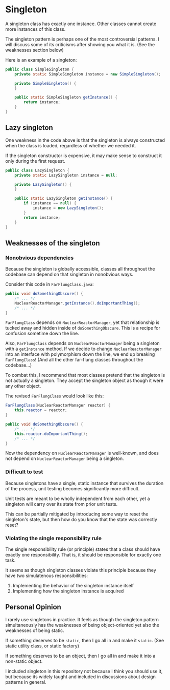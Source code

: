 # Singleton

A singleton class has exactly one instance. Other classes cannot create more instances of this class.

The singleton pattern is perhaps one of the most controversial patterns. I will discuss some of its criticisms after showing you what it is. (See the weaknesses section below)

Here is an example of a singleton:

```java
public class SimpleSingleton {
    private static SimpleSingleton instance = new SimpleSingleton();

    private SimpleSingleton() {
    }

    public static SimpleSingleton getInstance() {
        return instance;
    }
}
```

## Lazy singleton

One weakness in the code above is that the singleton is always constructed when the class is loaded, regardless of whether we needed it.

If the singleton constructor is expensive, it may make sense to construct it only during the first request.

```java
public class LazySingleton {
    private static LazySingleton instance = null;

    private LazySingleton() {
    }

    public static LazySingleton getInstance() {
        if (instance == null) {
            instance = new LazySingleton();
        }
        return instance;
    }
}
```

## Weaknesses of the singleton

### Nonobvious dependencies

Because the singleton is globally accessible, classes all throughout the codebase can depend on that singleton in nonobvious ways.

Consider this code in `FarFlungClass.java`:

```java
public void doSomethingObscure() {
    /* ... */
    NuclearReactorManager.getInstance().doImportantThing();
    /* ... */
}
```

`FarFlungClass` depends on `NuclearReactorManager`, yet that relationship is tucked away and hidden inside of `doSomethingObscure`. This is a recipe for confusion sometime down the line.

Also, `FarFlungClass` depends on `NuclearReactorManager` being a singleton with a `getInstance` method. If we decide to change `NuclearReactorManager` into an interface with polymorphism down the line, we end up breaking `FarFlungClass`! (And all the other far-flung classes throughout the codebase...)

To combat this, I recommend that most classes pretend that the singleton is not actually a singleton. They accept the singleton object as though it were any other object.

The revised `FarFlungClass` would look like this:

```java
FarFlungClass(NuclearReactorManager reactor) {
    this.reactor = reactor;
}

public void doSomethingObscure() {
    /* ... */
    this.reactor.doImportantThing();
    /* ... */
}
```

Now the dependency on `NuclearReactorManager` is well-known, and does not depend on `NuclearReactorManager` being a singleton.


### Difficult to test

Because singletons have a single, static instance that survives the duration of the process, unit testing becomes significantly more difficult.

Unit tests are meant to be wholly independent from each other, yet a singleton will carry over its state from prior unit tests.

This can be partially mitigated by introducing some way to reset the singleton's state, but then how do you know that the state was correctly reset?


### Violating the single responsibility rule

The single responsibility rule (or principle) states that a class should have exactly one responsibility. That is, it should be responsible for exactly one task.

It seems as though singleton classes violate this principle because they have two simulatenous responsibilities:

1. Implementing the behavior of the singleton instance itself
2. Implementing how the singleton instance is acquired


## Personal Opinion

I rarely use singletons in practice. It feels as though the singleton pattern simultaneously has the weaknesses of being object-oriented yet also the weaknesses of being static.

If something deserves to be `static`, then I go all in and make it `static`. (See static utility class, or static factory)

If something deserves to be an object, then I go all in and make it into a non-static object.

I included singleton in this repository not because I think you should use it, but because its widely taught and included in discussions about design patterns in general.

